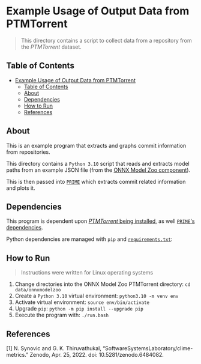 # Example Usage of Output Data from PTMTorrent

> This directory contains a script to collect data from a repository from the
> *PTMTorrent* dataset.

## Table of Contents

- [Example Usage of Output Data from PTMTorrent](#example-usage-of-output-data-from-ptmtorrent)
  - [Table of Contents](#table-of-contents)
  - [About](#about)
  - [Dependencies](#dependencies)
  - [How to Run](#how-to-run)
  - [References](#references)

## About

This is an example program that extracts and graphs commit information from
repositories.

This directory contains a `Python 3.10` script that reads and extracts model
paths from an example JSON file (from the
[ONNX Model Zoo component](../ptm_torrent/onnxmodelzoo/README.md)).

This is then passed into
[`PRIME`](https://github.com/SoftwareSystemsLaboratory/PRIME) which extracts
commit related information and plots it.

## Dependencies

This program is dependent upon
[*PTMTorrent* being installed](../README.md#how-to-install), as well
[`PRIME`'s dependencies](https://github.com/SoftwareSystemsLaboratory/PRIME).

Python dependencies are managed with `pip` and
[`requirements.txt`](requirements.txt):

## How to Run

> Instructions were written for Linux operating systems

1. Change directories into the ONNX Model Zoo PTMTorrent directory:
   `cd data/onnxmodelzoo`
1. Create a `Python 3.10` virtual environment: `python3.10 -m venv env`
1. Activate virtual environment: `source env/bin/activate`
1. Upgrade `pip`: `python -m pip install --upgrade pip`
1. Execute the program with: `./run.bash`

## References

\[1\] N. Synovic and G. K. Thiruvathukal,
“SoftwareSystemsLaboratory/clime-metrics.” Zenodo, Apr. 25, 2022. doi:
10.5281/zenodo.6484082.
